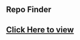<h2 text-align="center">Repo Finder</h2>

## [Click Here to view](https://silly-khorana-aa7093.netlify.app)